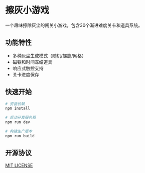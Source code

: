 # 擦灰小游戏


一个趣味擦除灰尘的闯关小游戏，包含30个渐进难度关卡和道具系统。

## 功能特性
- 多种灰尘生成模式（随机/螺旋/网格）
- 磁铁和时间冻结道具
- 响应式触控支持
- 关卡进度保存

## 快速开始
```bash
# 安装依赖
npm install

# 启动开发服务器
npm run dev

# 构建生产版本
npm run build
```

## 开源协议
[MIT LICENSE](./LICENSE)